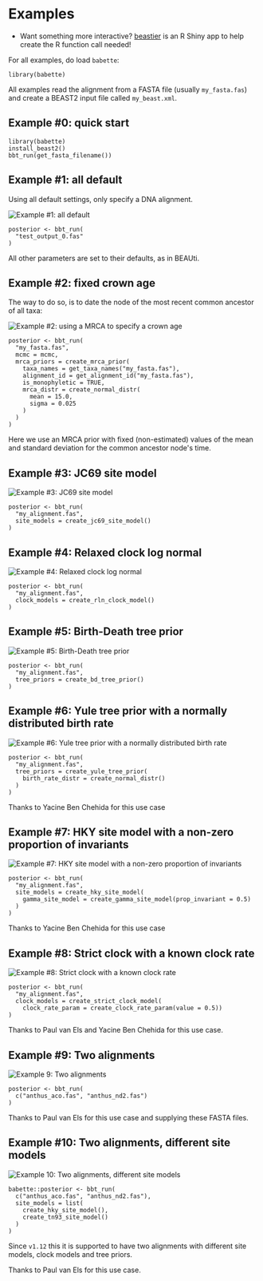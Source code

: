 # Examples

 * Want something more interactive? [beastier](https://github.com/richelbilderbeek/lumier) 
   is an R Shiny app to help create the R function call needed!

For all examples, do load `babette`:

```
library(babette)
```

All examples read the alignment from a FASTA file (usually `my_fasta.fas`) 
and create a BEAST2 input file called `my_beast.xml`.

## Example #0: quick start

```
library(babette)
install_beast2()
bbt_run(get_fasta_filename())
```

## Example #1: all default

Using all default settings, only specify a DNA alignment.

![Example #1: all default](all_default.png)

```
posterior <- bbt_run(
  "test_output_0.fas"
)
```

All other parameters are set to their defaults, as in BEAUti.

## Example #2: fixed crown age

The way to do so, is to date the node of the most recent common ancestor
of all taxa:

![Example #2: using a MRCA to specify a crown age](mrca_crown_age.png)

```{r example_2_mrca, cache=FALSE}
posterior <- bbt_run(
  "my_fasta.fas",
  mcmc = mcmc,
  mrca_priors = create_mrca_prior(
    taxa_names = get_taxa_names("my_fasta.fas"),
    alignment_id = get_alignment_id("my_fasta.fas"),
    is_monophyletic = TRUE,
    mrca_distr = create_normal_distr(
      mean = 15.0,
      sigma = 0.025
    )
  )
)
```

Here we use an MRCA prior with fixed (non-estimated) values of the mean
and standard deviation for the common ancestor node's time.


## Example #3: JC69 site model

![Example #3: JC69 site model](jc69_2_4.png)

```
posterior <- bbt_run(
  "my_alignment.fas",
  site_models = create_jc69_site_model()
)
```

## Example #4: Relaxed clock log normal

![Example #4: Relaxed clock log normal](rln_2_4.png)

```{r example_4}
posterior <- bbt_run(
  "my_alignment.fas",
  clock_models = create_rln_clock_model()
)
```

## Example #5: Birth-Death tree prior

![Example #5: Birth-Death tree prior](bd_2_4.png)

```{r example_5}
posterior <- bbt_run(
  "my_alignment.fas",
  tree_priors = create_bd_tree_prior() 
)
```

## Example #6: Yule tree prior with a normally distributed birth rate

![Example #6: Yule tree prior with a normally distributed birth rate](birth_rate_normal_2_4.png)

```{r example_6}
posterior <- bbt_run(
  "my_alignment.fas",
  tree_priors = create_yule_tree_prior(
    birth_rate_distr = create_normal_distr()
  ) 
)
```

Thanks to Yacine Ben Chehida for this use case

## Example #7: HKY site model with a non-zero proportion of invariants

![Example #7: HKY site model with a non-zero proportion of invariants](hky_prop_invariant_0_5_2_4.png)

```{r example_7}
posterior <- bbt_run(
  "my_alignment.fas",
  site_models = create_hky_site_model(
    gamma_site_model = create_gamma_site_model(prop_invariant = 0.5)
  )
)
```

Thanks to Yacine Ben Chehida for this use case

## Example #8: Strict clock with a known clock rate

![Example #8: Strict clock with a known clock rate](strict_clock_rate_0_5_2_4.png)

```{r example_8}
posterior <- bbt_run(
  "my_alignment.fas",
  clock_models = create_strict_clock_model(
    clock_rate_param = create_clock_rate_param(value = 0.5)) 
)
```

Thanks to Paul van Els and Yacine Ben Chehida for this use case.

## Example #9: Two alignments

![Example 9: Two alignments](anthus_2_4.png)

```{r example_9}
posterior <- bbt_run(
  c("anthus_aco.fas", "anthus_nd2.fas")
)
```

Thanks to Paul van Els for this use case and supplying these FASTA files.

## Example #10: Two alignments, different site models

![Example 10: Two alignments, different site models](aco_hky_nd2_tn93.png)

```{r example_10}
babette::posterior <- bbt_run(
  c("anthus_aco.fas", "anthus_nd2.fas"),
  site_models = list(
    create_hky_site_model(), 
    create_tn93_site_model()
  )
)
```

Since `v1.12` this it is supported to have two alignments with different site models, clock models and tree priors.

Thanks to Paul van Els for this use case.
